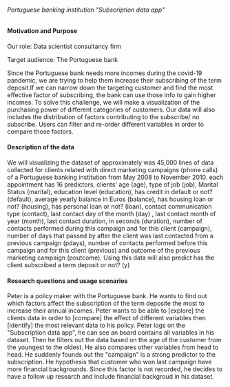 ###### Portuguese banking institution "Subscription data app"

#### Motivation and Purpose

Our role: Data scientist consultancy firm

Target audience: The Portuguese bank

Since the Portuguese bank needs more incomes during the covid-19 pandemic, we are trying to help them increase their subscribing of the term deposit.If we can narrow down the targeting customer and find the most effective factor of subscribing, the bank can use those info to gain higher incomes. To solve
this challenge, we will make a visualization of the purchasing power of different categories of customers.
Our data will also includes the distribution of factors contributing to the subscribe/ no subscribe.
Users can filter and re-order different variables in order to compare those factors.

#### Description of the data

We will visualizing the dataset of approximately was 45,000 lines of data 
collected for clients related with direct marketing campaigns 
(phone calls) of a Portuguese banking institution from May 2008 to November 2010.
each appointment has 16 predictors, clients' age (age),
type of job (job), Marital Status (marital), education level (education), 
has credit in default or not? (default), average yearly balance in Euros (balance),
has housing loan or not? (housing), has personal loan or not? (loan), 
contact communication type (contact), last contact day of the month (day) ,
last contact month of year (month), last contact duration, in seconds (duration),
number of contacts performed during this campaign and for this client (campaign),
number of days that passed by after the client was last contacted from a previous campaign (pdays),
number of contacts performed before this campaign and for this client (previous) and
outcome of the previous marketing campaign (poutcome). Using this data will also 
predict has the client subscribed a term deposit or not? (y)

#### Research questions and usage scenarios

Peter is a policy maker with the Portuguese bank. He wants to find out which factors 
affect the subscription of the term deposite the most to increase their annual incomes.
Peter wants to be able to [explore] the clients data in order to [compare] the 
effect of different variables then [identify] the most relevant data to his policy. 
Peter logs on the "Subscription data app", he can see an board contains all variables
in his dataset. Then he filters out the data based on the age of the customer from the 
youngest to the oldest. He also compares other variables from head to head. He 
suddenly founds out the "campaign" is a strong predictor to the subscription. He
hypothesis that customer who won last campaign have more financial backgrounds. Since
this factor is not recorded, he decides to have a follow up research and include financial
backgroud in his dataset. 
